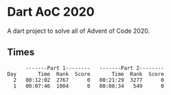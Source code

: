 # Dart AoC 2020

A dart project to solve all of Advent of Code 2020.

## Times

```text
      -------Part 1--------   -------Part 2--------
Day       Time  Rank  Score       Time  Rank  Score
  2   00:12:02  2767      0   00:21:29  3277      0
  1   00:07:46  1004      0   00:08:34   549      0
```
